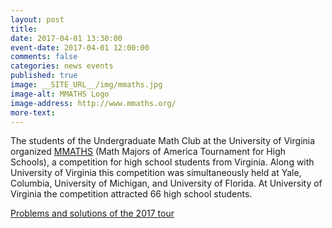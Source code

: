 ```yaml
---
layout: post
title:
date: 2017-04-01 13:30:00
event-date: 2017-04-01 12:00:00
comments: false
categories: news events
published: true
image: __SITE_URL__/img/mmaths.jpg
image-alt: MMATHS Logo
image-address: http://www.mmaths.org/
more-text:
---
```


The students of the Undergraduate Math Club at the University of Virginia organized [MMATHS](http://www.mmaths.org/) (Math Majors of America Tournament for High Schools), a competition for
high school students from Virginia. Along with University of Virginia this competition was simultaneously
held at Yale, Columbia, University of Michigan, and University of Florida. At University of Virginia the competition
attracted 66 high school students.

[Problems and solutions of the 2017 tour](http://www.mmaths.org/archive.html)
